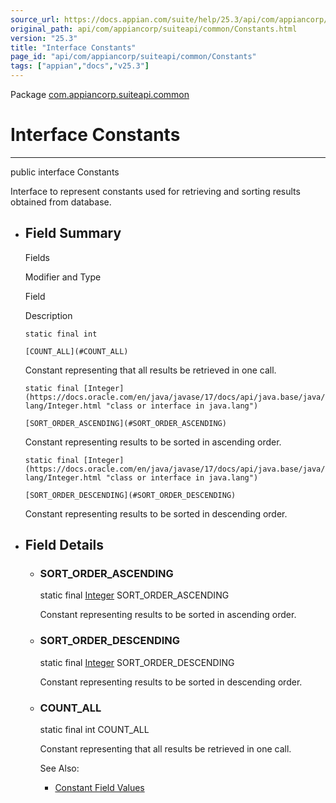 ```yaml
---
source_url: https://docs.appian.com/suite/help/25.3/api/com/appiancorp/suiteapi/common/Constants.html
original_path: api/com/appiancorp/suiteapi/common/Constants.html
version: "25.3"
title: "Interface Constants"
page_id: "api/com/appiancorp/suiteapi/common/Constants"
tags: ["appian","docs","v25.3"]
---
```



Package [com.appiancorp.suiteapi.common](package-summary.html)

# Interface Constants

* * *

public interface Constants

Interface to represent constants used for retrieving and sorting results obtained from database.

-   ## Field Summary

    Fields

    Modifier and Type

    Field

    Description

    `static final int`

    `[COUNT_ALL](#COUNT_ALL)`

    Constant representing that all results be retrieved in one call.

    `static final [Integer](https://docs.oracle.com/en/java/javase/17/docs/api/java.base/java/lang/Integer.html "class or interface in java.lang")`

    `[SORT_ORDER_ASCENDING](#SORT_ORDER_ASCENDING)`

    Constant representing results to be sorted in ascending order.

    `static final [Integer](https://docs.oracle.com/en/java/javase/17/docs/api/java.base/java/lang/Integer.html "class or interface in java.lang")`

    `[SORT_ORDER_DESCENDING](#SORT_ORDER_DESCENDING)`

    Constant representing results to be sorted in descending order.

-   ## Field Details

    -   ### SORT\_ORDER\_ASCENDING

        static final [Integer](https://docs.oracle.com/en/java/javase/17/docs/api/java.base/java/lang/Integer.html "class or interface in java.lang") SORT\_ORDER\_ASCENDING

        Constant representing results to be sorted in ascending order.

    -   ### SORT\_ORDER\_DESCENDING

        static final [Integer](https://docs.oracle.com/en/java/javase/17/docs/api/java.base/java/lang/Integer.html "class or interface in java.lang") SORT\_ORDER\_DESCENDING

        Constant representing results to be sorted in descending order.

    -   ### COUNT\_ALL

        static final int COUNT\_ALL

        Constant representing that all results be retrieved in one call.

        See Also:

        -   [Constant Field Values](../../../../constant-values.html#com.appiancorp.suiteapi.common.Constants.COUNT_ALL)